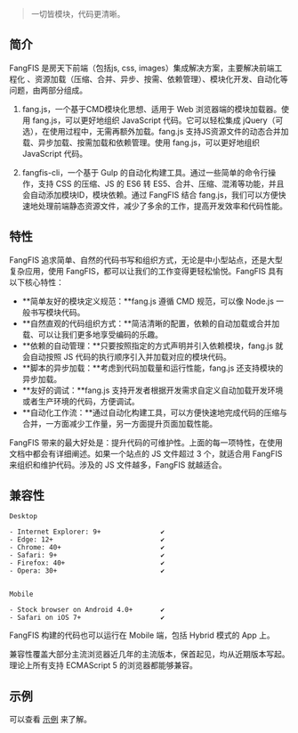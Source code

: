 > 一切皆模块，代码更清晰。

## 简介
FangFIS 是房天下前端（包括js, css, images）集成解决方案，主要解决前端工程化 、资源加载（压缩、合并、异步、按需、依赖管理）、模块化开发、自动化等问题，由两部分组成。

1. fang.js，一个基于CMD模块化思想、适用于 Web 浏览器端的模块加载器。使用 fang.js，可以更好地组织 JavaScript 代码。它可以轻松集成 jQuery（可选），在使用过程中，无需再额外加载。fang.js 支持JS资源文件的动态合并加载、异步加载、按需加载和依赖管理。使用 fang.js，可以更好地组织 JavaScript 代码。

2. fangfis-cli，一个基于 Gulp 的自动化构建工具。通过一些简单的命令行操作，支持 CSS 的压缩、JS 的 ES6 转 ES5、合并、压缩、混淆等功能，并且会自动添加模块ID，模块依赖。通过 FangFIS 结合 fang.js，我们可以方便快速地处理前端静态资源文件，减少了多余的工作，提高开发效率和代码性能。

## 特性

FangFIS 追求简单、自然的代码书写和组织方式，无论是中小型站点，还是大型复杂应用，使用 FangFIS，都可以让我们的工作变得更轻松愉悦。FangFIS 具有以下核心特性：
- **简单友好的模块定义规范：**fang.js 遵循 CMD 规范，可以像 Node.js 一般书写模块代码。
- **自然直观的代码组织方式：**简洁清晰的配置，依赖的自动加载或合并加载、可以让我们更多地享受编码的乐趣。
- **依赖的自动管理：**只要按照指定的方式声明并引入依赖模块，fang.js 就会自动按照 JS 代码的执行顺序引入并加载对应的模块代码。
- **脚本的异步加载：**考虑到代码加载量和运行性能，fang.js 还支持模块的异步加载。
- **友好的调试：**fang.js 支持开发者根据开发需求自定义自动加载开发环境或者生产环境的代码，方便调试。
- **自动化工作流：**通过自动化构建工具，可以方便快速地完成代码的压缩与合并，一方面减少工作量，另一方面提升页面加载性能。

FangFIS 带来的最大好处是：提升代码的可维护性。上面的每一项特性，在使用文档中都会有详细阐述。如果一个站点的 JS 文件超过 3 个，就适合用 FangFIS 来组织和维护代码。涉及的 JS 文件越多，FangFIS 就越适合。

## 兼容性

```
Desktop

- Internet Explorer: 9+               ✔
- Edge: 12+                           ✔
- Chrome: 40+                         ✔
- Safari: 9+                          ✔
- Firefox: 40+                        ✔
- Opera: 30+                          ✔


Mobile

- Stock browser on Android 4.0+       ✔
- Safari on iOS 7+                    ✔
```

FangFIS 构建的代码也可以运行在 Mobile 端，包括 Hybrid 模式的 App 上。

兼容性覆盖大部分主流浏览器近几年的主流版本，保首起见，均从近期版本写起。理论上所有支持 ECMAScript 5 的浏览器都能够兼容。

## 示例

可以查看 [示例](quickstart.md) 来了解。